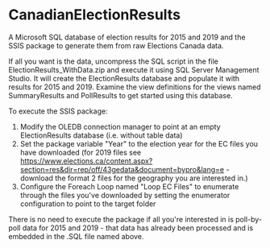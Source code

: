 # CanadianElectionResults

A Microsoft SQL database of election results for 2015 and 2019 and the SSIS package to generate them from raw Elections Canada data.

If all you want is the data, uncompress the SQL script in the file ElectionResults_WithData.zip and execute it using SQL Server Management Studio. It will create the ElectionResults database and populate it with results for 2015 and 2019. Examine the view definitions for the views named SummaryResults and PollResults to get started using this database.

To execute the SSIS package:

1. Modify the OLEDB connection manager to point at an empty ElectionResults database (i.e. without table data)
2. Set the package variable "Year" to the election year for the EC files you have downloaded (for 2019 files see https://www.elections.ca/content.aspx?section=res&dir=rep/off/43gedata&document=bypro&lang=e - download the format 2 files for the geography you are interested in.)
3. Configure the Foreach Loop named "Loop EC Files" to enumerate through the files you've downloaded by setting the enumerator configuration to point to the target folder

There is no need to execute the package if all you're interested in is poll-by-poll data for 2015 and 2019 - that data has already been processed and is embedded in the .SQL file named above.